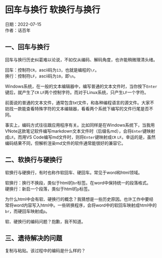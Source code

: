 # 回车与换行 软换行与换行

日期：2022-07-15  
作者：话百年

## 一、回车与换行
回车与换行历史纠葛难以论说，不如仅从编码、解码角度，也许能稍微理清头绪。

回车：控制符`CR`，ascii码为`13`，也就是编程的`\r`。  
换行：控制符`LF`，ascii码为`10`，即`\n`。

Windows系统，在一般的文本编辑器中，编写普通的文本文件时，当你按下`Enter`键后，就产生了`CR` `LF`两个控制字符。而对于Linux系统，只产生`LF`一个字符。

前面说的普通的文本文件，通常包含txt文件，和各种编程语言的源文件。大家不妨找一款能查看特殊字符的文本编辑器，看看两个系统下编写的文件行尾是否不同。

事实上，编码方式往往跟应用程序有关。比如同样是在Windows系统下，当我用VNote这款笔记软件编写markdown文本文件时（后缀名md），会将`Enter`键映射成`LF`。而用VS Code编写md文件时，则将`Enter`键映射成`CR` `LF`。幸运的是，虽然编码结果不同，但解析渲染md文件的软件通常能很好的兼容它。

## 二、软换行与硬换行

软换行与硬换行，有时也称作软回车、硬回车。常见于word和html领域。

软换行：换行不换段，类似于html的`br`标签。在word中保持统一的段落格式。  
硬换行：新启一个段落，类似于html的`p`标签。

为什么html中会有软、硬换行的概念？我猜想是一些历史原因。也许工作中要经常将word内容写入html中。一些转换程序，会将word中的软回车映射成html中的`br`，而硬回车映射成`p`。

软、硬换行的编码问题？抱歉，我不知道。

## 三、遗待解决的问题

复制与粘贴。该过程中的编码是什么样的？
